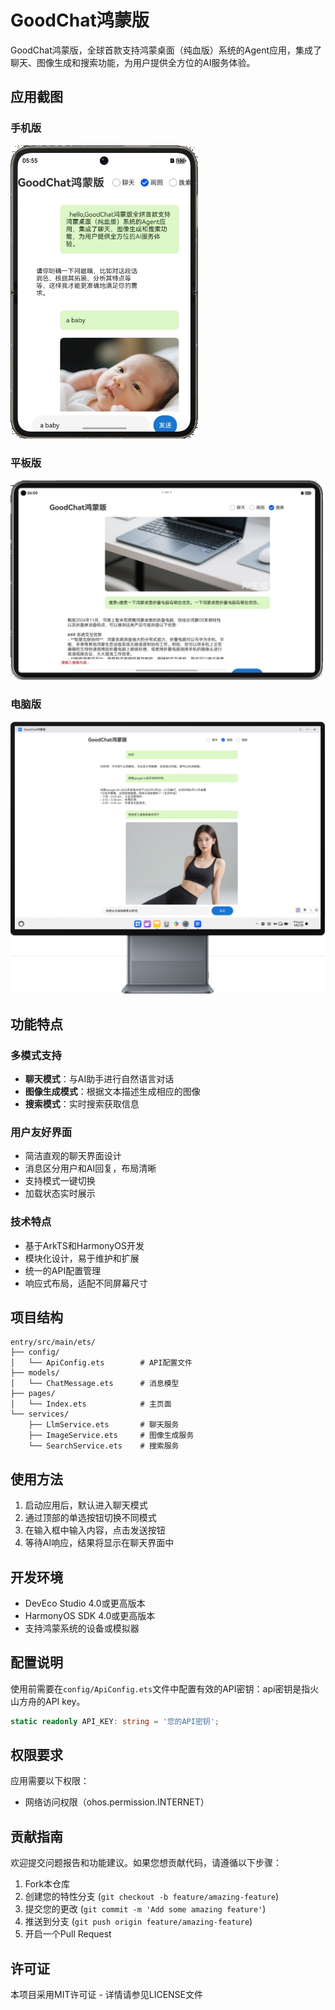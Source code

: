 # GoodChat鸿蒙版
GoodChat鸿蒙版，全球首款支持鸿蒙桌面（纯血版）系统的Agent应用，集成了聊天、图像生成和搜索功能，为用户提供全方位的AI服务体验。

## 应用截图

### 手机版

<img src="./res/phone.jpg" width="300" alt="手机版截图">

### 平板版

<img src="./res/pad.jpg" width="500" alt="平板版截图">

### 电脑版

<img src="./res/com.jpg" width="700" alt="电脑版截图">

## 功能特点

### 多模式支持
- **聊天模式**：与AI助手进行自然语言对话
- **图像生成模式**：根据文本描述生成相应的图像
- **搜索模式**：实时搜索获取信息

### 用户友好界面
- 简洁直观的聊天界面设计
- 消息区分用户和AI回复，布局清晰
- 支持模式一键切换
- 加载状态实时展示

### 技术特点
- 基于ArkTS和HarmonyOS开发
- 模块化设计，易于维护和扩展
- 统一的API配置管理
- 响应式布局，适配不同屏幕尺寸

## 项目结构

```
entry/src/main/ets/
├── config/
│   └── ApiConfig.ets        # API配置文件
├── models/
│   └── ChatMessage.ets      # 消息模型
├── pages/
│   └── Index.ets            # 主页面
└── services/
    ├── LlmService.ets       # 聊天服务
    ├── ImageService.ets     # 图像生成服务
    └── SearchService.ets    # 搜索服务
```

## 使用方法

1. 启动应用后，默认进入聊天模式
2. 通过顶部的单选按钮切换不同模式
3. 在输入框中输入内容，点击发送按钮
4. 等待AI响应，结果将显示在聊天界面中

## 开发环境

- DevEco Studio 4.0或更高版本
- HarmonyOS SDK 4.0或更高版本
- 支持鸿蒙系统的设备或模拟器

## 配置说明

使用前需要在`config/ApiConfig.ets`文件中配置有效的API密钥：api密钥是指火山方舟的API key。

```typescript
static readonly API_KEY: string = '您的API密钥';
```

## 权限要求

应用需要以下权限：
- 网络访问权限（ohos.permission.INTERNET）

## 贡献指南

欢迎提交问题报告和功能建议。如果您想贡献代码，请遵循以下步骤：

1. Fork本仓库
2. 创建您的特性分支 (`git checkout -b feature/amazing-feature`)
3. 提交您的更改 (`git commit -m 'Add some amazing feature'`)
4. 推送到分支 (`git push origin feature/amazing-feature`)
5. 开启一个Pull Request

## 许可证

本项目采用MIT许可证 - 详情请参见LICENSE文件

